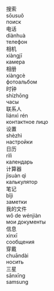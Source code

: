 <div class="hb">
	<div class="h">搜索</div>
	<div class="p">sōusuǒ</div>
	<div class="t">поиск</div>
</div>
<div class="hb">
	<div class="h">电话</div>
	<div class="p">diànhuà</div>
	<div class="t">телефон</div>
</div>
<div class="hb">
	<div class="h">相机</div>
	<div class="p">xiàngjī</div>
	<div class="t">камера</div>
</div>
<div class="hb">
	<div class="h">相册</div>
	<div class="p">xiàngcè</div>
	<div class="t">фотоальбом</div>
</div>
<div class="hb">
	<div class="h">时钟</div>
	<div class="p">shízhōng</div>
	<div class="t">часы</div>
</div>
<div class="hb">
	<div class="h">联系人</div>
	<div class="p">liánxì rén</div>
	<div class="t">контактное лицо</div>
</div>
<div class="hb">
	<div class="h">设置</div>
	<div class="p">shèzhì</div>
	<div class="t">настройки</div>
</div>
<div class="hb">
	<div class="h">日历</div>
	<div class="p">rìlì</div>
	<div class="t">календарь</div>
</div>
<div class="hb">
	<div class="h">计算器</div>
	<div class="p">jìsuàn qì</div>
	<div class="t">калькулятор</div>
</div>
<div class="hb">
	<div class="h">笔记</div>
	<div class="p">bǐjì</div>
	<div class="t">заметки</div>
</div>
<div class="hb">
	<div class="h">我的文件</div>
	<div class="p">wǒ de wénjiàn</div>
	<div class="t">мои документы</div>
</div>
<div class="hb">
	<div class="h">信息</div>
	<div class="p">xìnxī</div>
	<div class="t">сообщения</div>
</div>
<div class="hb">
	<div class="h">穿戴</div>
	<div class="p">chuāndài</div>
	<div class="t">носить</div>
</div>
<div class="hb">
	<div class="h">三星</div>
	<div class="p">sānxīng</div>
	<div class="t">samsung</div>
</div>
